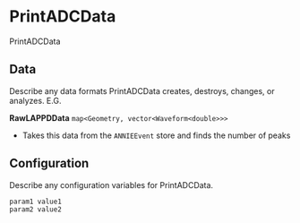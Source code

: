 # PrintADCData

PrintADCData

## Data

Describe any data formats PrintADCData creates, destroys, changes, or analyzes. E.G.

**RawLAPPDData** `map<Geometry, vector<Waveform<double>>>`
* Takes this data from the `ANNIEEvent` store and finds the number of peaks


## Configuration

Describe any configuration variables for PrintADCData.

```
param1 value1
param2 value2
```
